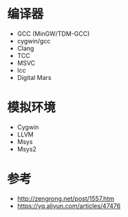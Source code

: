 # 编译器
- GCC (MinGW/TDM-GCC)
- cygwin/gcc
- Clang
- TCC
- MSVC
- lcc
- Digital Mars

# 模拟环境
- Cygwin
- LLVM
- Msys
- Msys2

# 参考
- http://zengrong.net/post/1557.htm
- https://yq.aliyun.com/articles/47476
